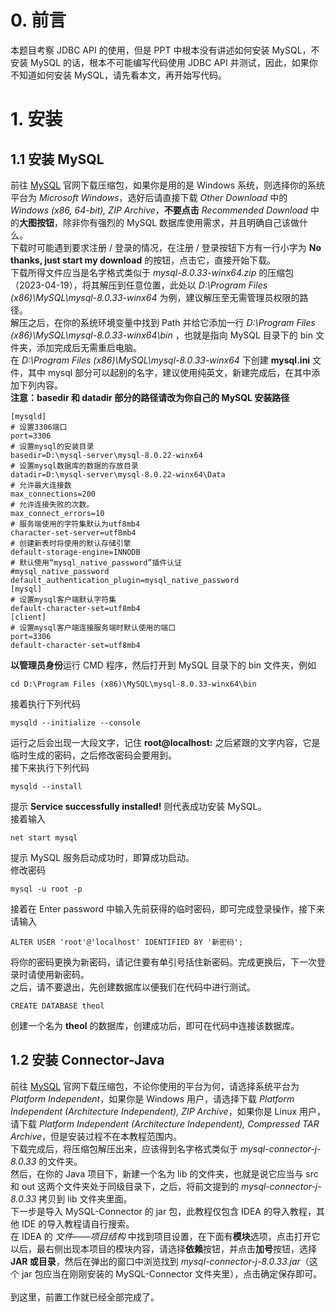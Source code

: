 # 0. 前言
本题目考察 JDBC API 的使用，但是 PPT 中根本没有讲述如何安装 MySQL，不安装 MySQL 的话，根本不可能编写代码使用 JDBC API 并测试，因此，如果你不知道如何安装 MySQL，请先看本文，再开始写代码。

# 1. 安装
## 1.1 安装 MySQL
前往 [MySQL](https://dev.mysql.com/downloads/mysql/) 官网下载压缩包，如果你是用的是 Windows 系统，则选择你的系统平台为 *Microsoft Windows*，选好后请直接下载 *Other Download* 中的 *Windows (x86, 64-bit), ZIP Archive*，**不要点击** *Recommended Download* 中的**大图按钮**，除非你有强烈的 MySQL 数据库使用需求，并且明确自己该做什么。
<br>下载时可能遇到要求注册 / 登录的情况，在注册 / 登录按钮下方有一行小字为 **No thanks, just start my download** 的按钮，点击它，直接开始下载。
<br>下载所得文件应当是名字格式类似于 *mysql-8.0.33-winx64.zip* 的压缩包（2023-04-19），将其解压到任意位置，此处以 *D:\Program Files (x86)\MySQL\mysql-8.0.33-winx64* 为例，建议解压至无需管理员权限的路径。
<br>解压之后，在你的系统环境变量中找到 Path 并给它添加一行 *D:\Program Files (x86)\MySQL\mysql-8.0.33-winx64\bin* ，也就是指向 MySQL 目录下的 bin 文件夹，添加完成后无需重启电脑。
<br>在 *D:\Program Files (x86)\MySQL\mysql-8.0.33-winx64* 下创建 **mysql.ini** 文件，其中 mysql 部分可以起别的名字，建议使用纯英文，新建完成后，在其中添加下列内容。
<br>**注意：basedir 和 datadir 部分的路径请改为你自己的 MySQL 安装路径**
```
[mysqld]
# 设置3306端口
port=3306
# 设置mysql的安装目录
basedir=D:\mysql-server\mysql-8.0.22-winx64
# 设置mysql数据库的数据的存放目录
datadir=D:\mysql-server\mysql-8.0.22-winx64\Data
# 允许最大连接数
max_connections=200
# 允许连接失败的次数。
max_connect_errors=10
# 服务端使用的字符集默认为utf8mb4
character-set-server=utf8mb4
# 创建新表时将使用的默认存储引擎
default-storage-engine=INNODB
# 默认使用“mysql_native_password”插件认证
#mysql_native_password
default_authentication_plugin=mysql_native_password
[mysql]
# 设置mysql客户端默认字符集
default-character-set=utf8mb4
[client]
# 设置mysql客户端连接服务端时默认使用的端口
port=3306
default-character-set=utf8mb4
```
**以管理员身份**运行 CMD 程序，然后打开到 MySQL 目录下的 bin 文件夹，例如
```
cd D:\Program Files (x86)\MySQL\mysql-8.0.33-winx64\bin
```
接着执行下列代码
```
mysqld --initialize --console
```
运行之后会出现一大段文字，记住 **root@localhost:** 之后紧跟的文字内容，它是临时生成的密码，之后修改密码会要用到。
<br>接下来执行下列代码
```
mysqld --install
```
提示 **Service successfully installed!** 则代表成功安装 MySQL。
<br>接着输入
```
net start mysql
```
提示 MySQL 服务启动成功时，即算成功启动。
<br>修改密码
```
mysql -u root -p
```
接着在 Enter password 中输入先前获得的临时密码，即可完成登录操作，接下来请输入
```mysql
ALTER USER 'root'@'localhost' IDENTIFIED BY '新密码';
```
将你的密码更换为新密码，请记住要有单引号括住新密码。完成更换后，下一次登录时请使用新密码。
<br>之后，请不要退出，先创建数据库以便我们在代码中进行测试。
```mysql
CREATE DATABASE theol
```
创建一个名为 **theol** 的数据库，创建成功后，即可在代码中连接该数据库。
## 1.2 安装 Connector-Java
前往 [MySQL](https://dev.mysql.com/downloads/connector/j/) 官网下载压缩包，不论你使用的平台为何，请选择系统平台为 *Platform Independent*，如果你是 Windows 用户，请选择下载 *Platform Independent (Architecture Independent), ZIP Archive*，如果你是 Linux 用户，请下载 *Platform Independent (Architecture Independent), Compressed TAR Archive*，但是安装过程不在本教程范围内。
<br>下载完成后，将压缩包解压出来，应该得到名字格式类似于 *mysql-connector-j-8.0.33* 的文件夹。
<br>然后，在你的 Java 项目下，新建一个名为 lib 的文件夹，也就是说它应当与 src 和 out 这两个文件夹处于同级目录下，之后，将前文提到的 *mysql-connector-j-8.0.33* 拷贝到 lib 文件夹里面。
<br>下一步是导入 MySQL-Connector 的 jar 包，此教程仅包含 IDEA 的导入教程，其他 IDE 的导入教程请自行搜索。
<br>在 IDEA 的 *文件——项目结构* 中找到项目设置，在下面有**模块**选项，点击打开它以后，最右侧出现本项目的模块内容，请选择**依赖**按钮，并点击**加号**按钮，选择 **JAR 或目录**，然后在弹出的窗口中浏览找到 *mysql-connector-j-8.0.33.jar*（这个 jar 包应当在刚刚安装的 MySQL-Connector 文件夹里），点击确定保存即可。
<br><br>到这里，前置工作就已经全部完成了。